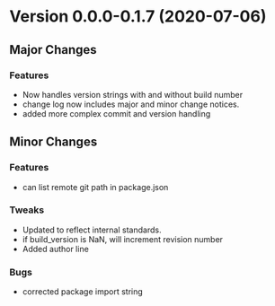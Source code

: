 # Version 0.0.0-0.1.7 (2020-07-06)

## Major Changes
### Features
* Now handles version strings with and without build number
* change log now includes major and minor change notices.
* added more complex commit and version handling

## Minor Changes
### Features
* can list remote git path in package.json

### Tweaks
* Updated to reflect internal standards.
* if build_version is NaN, will increment revision number
* Added author line

### Bugs
* corrected package import string